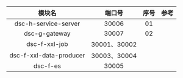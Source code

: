 模块名|端口号|序号|参考
:---:|:---:|:---:|:---:
dsc-h-service-server|30006|01
dsc-g-gateway|30007|02|
dsc-f-xxl-job|30001、30002|
dsc-f-xxl-data-producer|30003、30004|
dsc-f-es|30005|
